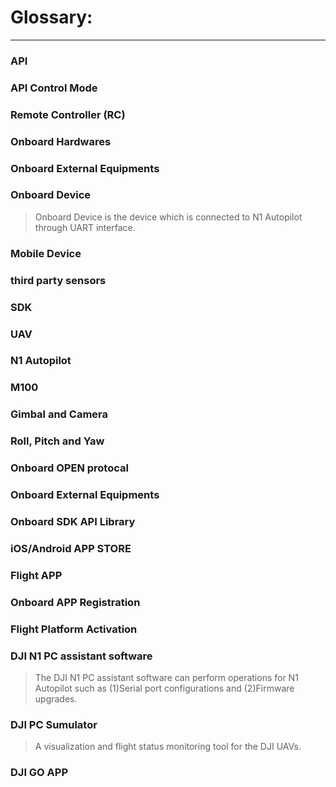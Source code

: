 # Glossary:
---
### API
### API Control Mode
### Remote Controller (RC)
### Onboard Hardwares
### Onboard External Equipments
### Onboard Device  
>Onboard Device is the device which is connected to N1 Autopilot through UART interface.  

### Mobile Device
### third party sensors
### SDK
### UAV
### N1 Autopilot
### M100
### Gimbal and Camera
### Roll, Pitch and Yaw
### Onboard OPEN protocal
### Onboard External Equipments
### Onboard SDK API Library
### iOS/Android APP STORE
### Flight APP
### Onboard APP Registration
### Flight Platform Activation
### DJI N1 PC assistant software
>The DJI N1 PC assistant software can perform operations for N1 Autopilot such as (1)Serial port configurations and (2)Firmware upgrades.  

### DJI PC Sumulator
>A visualization and flight status monitoring tool for the DJI UAVs.  

### DJI GO APP
